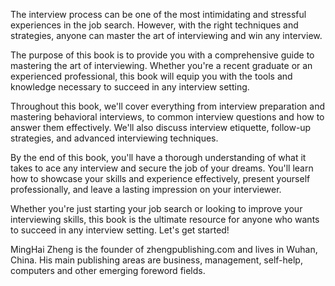 

The interview process can be one of the most intimidating and stressful experiences in the job search. However, with the right techniques and strategies, anyone can master the art of interviewing and win any interview.

The purpose of this book is to provide you with a comprehensive guide to mastering the art of interviewing. Whether you're a recent graduate or an experienced professional, this book will equip you with the tools and knowledge necessary to succeed in any interview setting.

Throughout this book, we'll cover everything from interview preparation and mastering behavioral interviews, to common interview questions and how to answer them effectively. We'll also discuss interview etiquette, follow-up strategies, and advanced interviewing techniques.

By the end of this book, you'll have a thorough understanding of what it takes to ace any interview and secure the job of your dreams. You'll learn how to showcase your skills and experience effectively, present yourself professionally, and leave a lasting impression on your interviewer.

Whether you're just starting your job search or looking to improve your interviewing skills, this book is the ultimate resource for anyone who wants to succeed in any interview setting. Let's get started!

MingHai Zheng is the founder of zhengpublishing.com and lives in Wuhan, China. His main publishing areas are business, management, self-help, computers and other emerging foreword fields.
